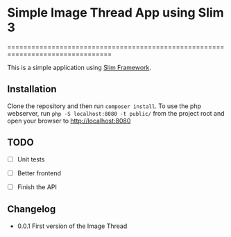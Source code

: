 # Simple Image Thread App using Slim 3
================================================================================

This is a simple application using [Slim Framework][slim].

## Installation

Clone the repository and then run `composer install`. To use the php webserver,
run `php -S localhost:8080 -t public/` from the project root
and open your browser to [http://localhost:8080][lh]

## TODO

- [ ] Unit tests
- [ ] Better frontend
- [ ] Finish the API


## Changelog

* 0.0.1 First version of the Image Thread


[lh]: http://localhost:8080
[slim]: http://www.slimframework.com/